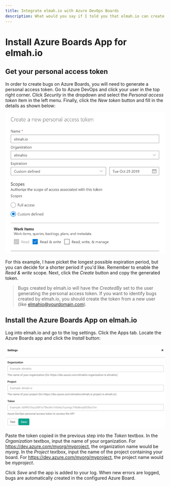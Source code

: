 ```yaml
---
title: Integrate elmah.io with Azure DevOps Boards
description: What would you say if I told you that elmah.io can create bugs for you? With the Azure Boards app, all your bugs are automatically created on Azure DevOps.
---
```


# Install Azure Boards App for elmah.io

## Get your personal access token

In order to create bugs on Azure Boards, you will need to generate a personal access token. Go to Azure DevOps and click your user in the top right corner. Click *Security* in the dropdown and select the *Personal access token* item in the left menu. Finally, click the *New token* button and fill in the details as shown below:

![Create personal access token](images/apps/azureboards/personal-access-token.png)

For this example, I have picket the longest possible expiration period, but you can decide for a shorter period if you'd like. Remember to enable the *Read & write* scope. Next, click the *Create* button and copy the generated token.

> Bugs created by elmah.io will have the *CreatedBy* set to the user generating the personal access token. If you want to identify bugs created by elmah.io, you should create the token from a new user (like elmahio@yourdomain.com).

## Install the Azure Boards App on elmah.io

Log into elmah.io and go to the log settings. Click the Apps tab. Locate the Azure Boards app and click the *Install* button:

![Install Azure Boards App](images/apps/azureboards/install-settings.png)

Paste the token copied in the previous step into the *Token* textbox. In the *Organization* textbox, input the name of your organization. For https://dev.azure.com/myorg/myproject, the organization name would be *myorg*. In the *Project* textbox, input the name of the project containing your board. For https://dev.azure.com/myorg/myproject, the project name would be *myproject*.

Click *Save* and the app is added to your log. When new errors are logged, bugs are automatically created in the configured Azure Board.